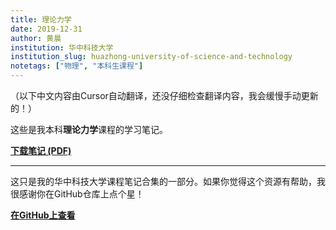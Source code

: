 ```yaml
---
title: 理论力学
date: 2019-12-31
author: 黄晨
institution: 华中科技大学
institution_slug: huazhong-university-of-science-and-technology
notetags: ["物理", "本科生课程"]
---
```


（以下中文内容由Cursor自动翻译，还没仔细检查翻译内容，我会缓慢手动更新的！）

这些是我本科**理论力学**课程的学习笔记。

[**下载笔记 (PDF)**](/notes/theoretical-mechanics/pdf/classical-mechanics.pdf)

---

这只是我的华中科技大学课程笔记合集的一部分。如果你觉得这个资源有帮助，我很感谢你在GitHub仓库上点个星！

[**在GitHub上查看**](https://github.com/chenx820/HUST-course-notes)
